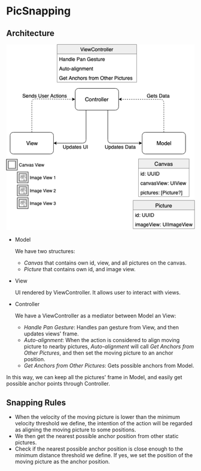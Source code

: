# PicSnapping

## Architecture
<img src="https://github.com/shunhuaiyao/PicSnapping/blob/master/architecture.png">

* Model  
  
  We have two structures:
  * _Canvas_ that contains own id, view, and all pictures on the canvas.
  * _Picture_ that contains own id, and image view.

* View  
  
  UI rendered by ViewController. It allows user to interact with views.

* Controller  
  
  We have a ViewController as a mediator between Model an View:
  * _Handle Pan Gesture_: Handles pan gesture from View, and then updates views' frame.
  * _Auto-alignment_: When the action is considered to align moving picture to nearby pictures, _Auto-alignment_ will call _Get Anchors from Other Pictures_, and then set the moving picture to an anchor position.
  * _Get Anchors from Other Pictures_: Gets possible anchors from Model.

In this way, we can keep all the pictures' frame in Model, and easily get possible anchor points through Controller.

## Snapping Rules
* When the velocity of the moving picture is lower than the minimum velocity threshold we define, the intention of the action will be regarded as aligning the moving picture to some positions.
* We then get the nearest possible anchor position from other static pictures.
* Check if the nearest possible anchor position is close enough to the minimum distance threshold we define. If yes, we set the position of the moving picture as the anchor position.

